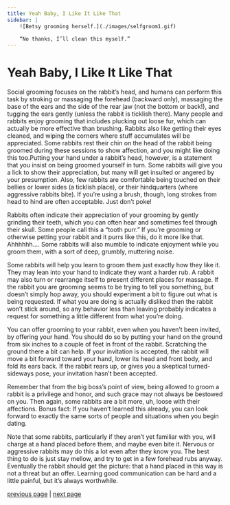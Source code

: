 ```yaml
---
title: Yeah Baby, I Like It Like That
sidebar: |
    ![Betsy grooming herself.](./images/selfgroom1.gif)

    “No thanks, I’ll clean this myself.”
---
```


# Yeah Baby, I Like It Like That

Social grooming focuses on the rabbit’s head, and humans can perform this task by stroking or massaging the forehead (backward only), massaging the base of the ears and the side of the rear jaw (not the bottom or back!), and tugging the ears gently (unless the rabbit is ticklish there). Many people and rabbits enjoy grooming that includes plucking out loose fur, which can actually be more effective than brushing. Rabbits also like getting their eyes cleaned, and wiping the corners where stuff accumulates will be appreciated. Some rabbits rest their chin on the head of the rabbit being groomed during these sessions to show affection, and you might like doing this too.Putting your hand under a rabbit’s head, however, is a statement that you insist on being groomed yourself in turn. Some rabbits will give you a lick to show their appreciation, but many will get insulted or angered by your presumption. Also, few rabbits are comfortable being touched on their bellies or lower sides (a ticklish place), or their hindquarters (where aggressive rabbits bite). If you’re using a brush, though, long strokes from head to hind are often acceptable. Just don’t poke!

Rabbits often indicate their appreciation of your grooming by gently grinding their teeth, which you can often hear and sometimes feel through their skull. Some people call this a “tooth purr.” If you’re grooming or otherwise petting your rabbit and it purrs like this, do it more like that. Ahhhhhh…. Some rabbits will also mumble to indicate enjoyment while you groom them, with a sort of deep, grumbly, muttering noise.

Some rabbits will help you learn to groom them just exactly how they like it. They may lean into your hand to indicate they want a harder rub. A rabbit may also turn or rearrange itself to present different places for massage. If the rabbit you are grooming seems to be trying to tell you something, but doesn’t simply hop away, you should experiment a bit to figure out what is being requested. If what you are doing is actually disliked then the rabbit won’t stick around, so any behavior less than leaving probably indicates a request for something a little different from what you’re doing.

You can offer grooming to your rabbit, even when you haven’t been invited, by offering your hand. You should do so by putting your hand on the ground from six inches to a couple of feet in front of the rabbit. Scratching the ground there a bit can help. If your invitation is accepted, the rabbit will move a bit forward toward your hand, lower its head and front body, and fold its ears back. If the rabbit rears up, or gives you a skeptical turned-sideways pose, your invitation hasn’t been accepted.

Remember that from the big boss’s point of view, being allowed to groom a rabbit is a privilege and honor, and such grace may not always be bestowed on you. Then again, some rabbits are a bit more, uh, loose with their affections. Bonus fact: If you haven’t learned this already, you can look forward to exactly the same sorts of people and situations when you begin dating.

Note that some rabbits, particularly if they aren’t yet familiar with you, will charge at a hand placed before them, and maybe even bite it. Nervous or aggressive rabbits may do this a lot even after they know you. The best thing to do is just stay mellow, and try to get in a few forehead rubs anyway. Eventually the rabbit should get the picture: that a hand placed in this way is not a threat but an offer. Learning good communication can be hard and a little painful, but it’s always worthwhile.

[previous page](./prove-that-you-love-me.md "Prove That You Love Me") \| [next page](./ah-this-is-the-life.md "Ah, This is the Life")
